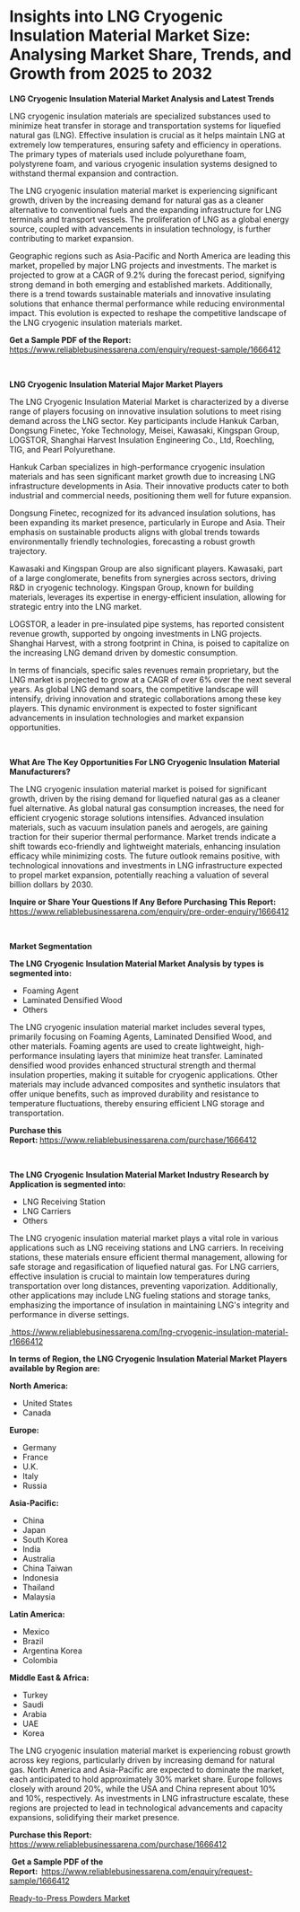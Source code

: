 <p><h1>Insights into LNG Cryogenic Insulation Material Market Size: Analysing Market Share, Trends, and Growth from 2025 to 2032</h1></p><p><strong>LNG Cryogenic Insulation Material Market Analysis and Latest Trends</strong></p>
<p><p>LNG cryogenic insulation materials are specialized substances used to minimize heat transfer in storage and transportation systems for liquefied natural gas (LNG). Effective insulation is crucial as it helps maintain LNG at extremely low temperatures, ensuring safety and efficiency in operations. The primary types of materials used include polyurethane foam, polystyrene foam, and various cryogenic insulation systems designed to withstand thermal expansion and contraction.</p><p>The LNG cryogenic insulation material market is experiencing significant growth, driven by the increasing demand for natural gas as a cleaner alternative to conventional fuels and the expanding infrastructure for LNG terminals and transport vessels. The proliferation of LNG as a global energy source, coupled with advancements in insulation technology, is further contributing to market expansion.</p><p>Geographic regions such as Asia-Pacific and North America are leading this market, propelled by major LNG projects and investments. The market is projected to grow at a CAGR of 9.2% during the forecast period, signifying strong demand in both emerging and established markets. Additionally, there is a trend towards sustainable materials and innovative insulating solutions that enhance thermal performance while reducing environmental impact. This evolution is expected to reshape the competitive landscape of the LNG cryogenic insulation materials market.</p></p>
<p><strong>Get a Sample PDF of the Report:&nbsp;</strong> <a href="https://www.reliablebusinessarena.com/enquiry/request-sample/1666412?utm_campaign=2137&utm_medium=2&utm_source=Github&utm_content=ia&utm_term=02042025&utm_id=lng-cryogenic-insulation-material">https://www.reliablebusinessarena.com/enquiry/request-sample/1666412</a></p>
<p>&nbsp;</p>
<p><strong>LNG Cryogenic Insulation Material Major Market Players</strong></p>
<p><p>The LNG Cryogenic Insulation Material Market is characterized by a diverse range of players focusing on innovative insulation solutions to meet rising demand across the LNG sector. Key participants include Hankuk Carban, Dongsung Finetec, Yoke Technology, Meisei, Kawasaki, Kingspan Group, LOGSTOR, Shanghai Harvest Insulation Engineering Co., Ltd, Roechling, TIG, and Pearl Polyurethane.</p><p>Hankuk Carban specializes in high-performance cryogenic insulation materials and has seen significant market growth due to increasing LNG infrastructure developments in Asia. Their innovative products cater to both industrial and commercial needs, positioning them well for future expansion.</p><p>Dongsung Finetec, recognized for its advanced insulation solutions, has been expanding its market presence, particularly in Europe and Asia. Their emphasis on sustainable products aligns with global trends towards environmentally friendly technologies, forecasting a robust growth trajectory.</p><p>Kawasaki and Kingspan Group are also significant players. Kawasaki, part of a large conglomerate, benefits from synergies across sectors, driving R&D in cryogenic technology. Kingspan Group, known for building materials, leverages its expertise in energy-efficient insulation, allowing for strategic entry into the LNG market.</p><p>LOGSTOR, a leader in pre-insulated pipe systems, has reported consistent revenue growth, supported by ongoing investments in LNG projects. Shanghai Harvest, with a strong footprint in China, is poised to capitalize on the increasing LNG demand driven by domestic consumption.</p><p>In terms of financials, specific sales revenues remain proprietary, but the LNG market is projected to grow at a CAGR of over 6% over the next several years. As global LNG demand soars, the competitive landscape will intensify, driving innovation and strategic collaborations among these key players. This dynamic environment is expected to foster significant advancements in insulation technologies and market expansion opportunities.</p></p>
<p>&nbsp;</p>
<p><strong>What Are The Key Opportunities For LNG Cryogenic Insulation Material Manufacturers?</strong></p>
<p><p>The LNG cryogenic insulation material market is poised for significant growth, driven by the rising demand for liquefied natural gas as a cleaner fuel alternative. As global natural gas consumption increases, the need for efficient cryogenic storage solutions intensifies. Advanced insulation materials, such as vacuum insulation panels and aerogels, are gaining traction for their superior thermal performance. Market trends indicate a shift towards eco-friendly and lightweight materials, enhancing insulation efficacy while minimizing costs. The future outlook remains positive, with technological innovations and investments in LNG infrastructure expected to propel market expansion, potentially reaching a valuation of several billion dollars by 2030.</p></p>
<p><strong>Inquire or Share Your Questions If Any Before Purchasing This Report:</strong> <a href="https://www.reliablebusinessarena.com/enquiry/pre-order-enquiry/1666412?utm_campaign=2137&utm_medium=2&utm_source=Github&utm_content=ia&utm_term=02042025&utm_id=lng-cryogenic-insulation-material">https://www.reliablebusinessarena.com/enquiry/pre-order-enquiry/1666412</a></p>
<p>&nbsp;</p>
<p><strong>Market Segmentation</strong></p>
<p><strong>The LNG Cryogenic Insulation Material Market Analysis by types is segmented into:</strong></p>
<p><ul><li>Foaming Agent</li><li>Laminated Densified Wood</li><li>Others</li></ul></p>
<p><p>The LNG cryogenic insulation material market includes several types, primarily focusing on Foaming Agents, Laminated Densified Wood, and other materials. Foaming agents are used to create lightweight, high-performance insulating layers that minimize heat transfer. Laminated densified wood provides enhanced structural strength and thermal insulation properties, making it suitable for cryogenic applications. Other materials may include advanced composites and synthetic insulators that offer unique benefits, such as improved durability and resistance to temperature fluctuations, thereby ensuring efficient LNG storage and transportation.</p></p>
<p><strong>Purchase this Report:&nbsp;</strong><a href="https://www.reliablebusinessarena.com/purchase/1666412?utm_campaign=2137&utm_medium=2&utm_source=Github&utm_content=ia&utm_term=02042025&utm_id=lng-cryogenic-insulation-material">https://www.reliablebusinessarena.com/purchase/1666412</a></p>
<p>&nbsp;</p>
<p><strong>The LNG Cryogenic Insulation Material Market Industry Research by Application is segmented into:</strong></p>
<p><ul><li>LNG Receiving Station</li><li>LNG Carriers</li><li>Others</li></ul></p>
<p><p>The LNG cryogenic insulation material market plays a vital role in various applications such as LNG receiving stations and LNG carriers. In receiving stations, these materials ensure efficient thermal management, allowing for safe storage and regasification of liquefied natural gas. For LNG carriers, effective insulation is crucial to maintain low temperatures during transportation over long distances, preventing vaporization. Additionally, other applications may include LNG fueling stations and storage tanks, emphasizing the importance of insulation in maintaining LNG's integrity and performance in diverse settings.</p></p>
<p><a href="https://www.reliablebusinessarena.com/lng-cryogenic-insulation-material-r1666412?utm_campaign=2137&utm_medium=2&utm_source=Github&utm_content=ia&utm_term=02042025&utm_id=lng-cryogenic-insulation-material">&nbsp;https://www.reliablebusinessarena.com/lng-cryogenic-insulation-material-r1666412</a></p>
<p><strong>In terms of Region, the LNG Cryogenic Insulation Material Market Players available by Region are:</strong></p>
<p>
    <p> <strong> North America: </strong>
        <ul>
            <li>United States</li>
            <li>Canada</li>
        </ul>
        </p> 
    <p> <strong> Europe: </strong>
        <ul>
            <li>Germany</li>
            <li>France</li>
            <li>U.K.</li>
            <li>Italy</li>
            <li>Russia</li>
        </ul>
        </p> 
    <p> <strong> Asia-Pacific: </strong>
        <ul>
            <li>China</li>
            <li>Japan</li>
            <li>South Korea</li>
            <li>India</li>
            <li>Australia</li>
            <li>China Taiwan</li>
            <li>Indonesia</li>
            <li>Thailand</li>
            <li>Malaysia</li>
        </ul>
        </p> 
    <p> <strong> Latin America: </strong>
        <ul>
            <li>Mexico</li>
            <li>Brazil</li>
            <li>Argentina Korea</li>
            <li>Colombia</li>
        </ul>
        </p> 
    <p> <strong> Middle East & Africa: </strong>
        <ul>
            <li>Turkey</li>
            <li>Saudi</li>
            <li>Arabia</li>
            <li>UAE</li>
            <li>Korea</li>
        </ul>
    </p>
    </p>
<p><p>The LNG cryogenic insulation material market is experiencing robust growth across key regions, particularly driven by increasing demand for natural gas. North America and Asia-Pacific are expected to dominate the market, each anticipated to hold approximately 30% market share. Europe follows closely with around 20%, while the USA and China represent about 10% and 10%, respectively. As investments in LNG infrastructure escalate, these regions are projected to lead in technological advancements and capacity expansions, solidifying their market presence.</p></p>
<p><strong>Purchase this Report: </strong><a href="https://www.reliablebusinessarena.com/purchase/1666412?utm_campaign=2137&utm_medium=2&utm_source=Github&utm_content=ia&utm_term=02042025&utm_id=lng-cryogenic-insulation-material">https://www.reliablebusinessarena.com/purchase/1666412</a></p>
<p>&nbsp;<strong>Get a Sample PDF of the Report:&nbsp;&nbsp;</strong><a href="https://www.reliablebusinessarena.com/enquiry/request-sample/1666412?utm_campaign=2137&utm_medium=2&utm_source=Github&utm_content=ia&utm_term=02042025&utm_id=lng-cryogenic-insulation-material">https://www.reliablebusinessarena.com/enquiry/request-sample/1666412</a></p>
<p><strong></strong></p>
<p><p><a href="https://github.com/tamvrosiya/Market-Research-Report-List-6/blob/main/ready-to-press-powders-market.md?utm_campaign=2137&utm_medium=2&utm_source=Github&utm_content=ia&utm_term=02042025&utm_id=lng-cryogenic-insulation-material">Ready-to-Press Powders Market</a></p></p>